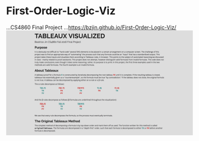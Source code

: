 # First-Order-Logic-Viz
...CS4860 Final Project
...https://bzjin.github.io/First-Order-Logic-Viz/
![Alt text](https://raw.githubusercontent.com/bzjin/First-Order-Logic-Viz/master/Screen%20Shot%202017-11-16%20at%2019.52.29.png)
